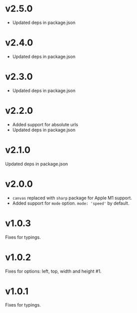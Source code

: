 # v2.5.0
- Updated deps in package.json

# v2.4.0
- Updated deps in package.json

# v2.3.0
- Updated deps in package.json

# v2.2.0
- Added support for absolute urls
- Updated deps in package.json

# v2.1.0
Updated deps in package.json

# v2.0.0
- `canvas` replaced with `sharp` package for Apple M1 support.
- Added support for `mode` option. `mode: 'speed'` by default.

# v1.0.3
Fixes for typings.

# v1.0.2
Fixes for options: left, top, width and height #1.

# v1.0.1
Fixes for typings.
